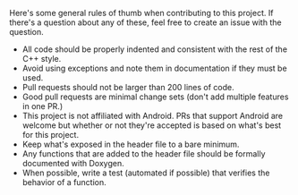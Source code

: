 Here's some general rules of thumb when contributing to this project.
If there's a question about any of these, feel free to create an issue with the question.

 - All code should be properly indented and consistent with the rest of the C++ style.
 - Avoid using exceptions and note them in documentation if they must be used.
 - Pull requests should not be larger than 200 lines of code.
 - Good pull requests are minimal change sets (don't add multiple features in one PR.)
 - This project is not affiliated with Android.
   PRs that support Android are welcome but whether or not they're accepted is based on what's best for this project.
 - Keep what's exposed in the header file to a bare minimum.
 - Any functions that are added to the header file should be formally documented with Doxygen.
 - When possible, write a test (automated if possible) that verifies the behavior of a function.
